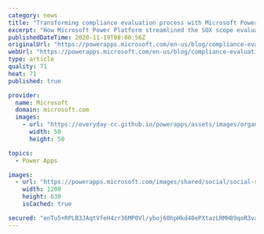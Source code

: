 ```yaml
---
category: news
title: "Transforming compliance evaluation process with Microsoft Power Platform"
excerpt: "How Microsoft Power Platform streamlined the SOX scope evaluation process to boost productivity and deliver significant cost savings."
publishedDateTime: 2020-11-19T08:00:56Z
originalUrl: "https://powerapps.microsoft.com/en-us/blog/compliance-evaluation-process/"
webUrl: "https://powerapps.microsoft.com/en-us/blog/compliance-evaluation-process/"
type: article
quality: 71
heat: 71
published: true

provider:
  name: Microsoft
  domain: microsoft.com
  images:
    - url: "https://everyday-cc.github.io/powerapps/assets/images/organizations/microsoft.com-50x50.jpg"
      width: 50
      height: 50

topics:
  - Power Apps

images:
  - url: "https://powerapps.microsoft.com/images/shared/social/social-share-post-ignite.png"
    width: 1200
    height: 630
    isCached: true

secured: "enTu5+RPLB3JAqtVfeH4zr36MP0Vl/yboj60hpHkd40ePXtazLRMH89qoR3vazBTF4UWrC5UikicNxxVeSscAyNCFCzkF7ho1q6+xwA/v03nFiWQUbayrNJEyr8/mS1DL+8Zw/PztkC5q78TgBHbsVEsdtU7oPSYAixr+1wT4iNdC4jqLxqnCkQCrBB9cd3BWF6fR23+rhZZ3vxuO5YSAzec5OFC5AFwlPKMzf+LV5Ng0SbEmfWu8EnacXkwE5RoD0qziWs9W1faB9/FR1WcVv0jBPOknkRRlsEcfSVtgpi0bFXCiYbEqPijx0gdLwkwaj9B7DBcrcGt3WKSKREK08woVrq9ZmJvUmiKpaT4Dzg=;rhjJMxNh2katAQkA0VX8uw=="
---
```


